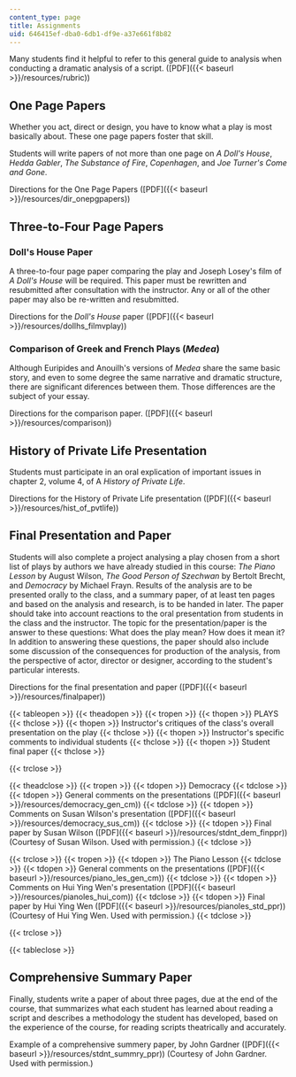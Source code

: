 ```yaml
---
content_type: page
title: Assignments
uid: 646415ef-dba0-6db1-df9e-a37e661f8b82
---
```


Many students find it helpful to refer to this general guide to analysis when conducting a dramatic analysis of a script. ([PDF]({{< baseurl >}}/resources/rubric))

One Page Papers
---------------

Whether you act, direct or design, you have to know what a play is most basically about. These one page papers foster that skill.

Students will write papers of not more than one page on _A Doll's House_, _Hedda Gabler_, _The Substance of Fire_, _Copenhagen_, and _Joe Turner's Come and Gone_.

Directions for the One Page Papers ([PDF]({{< baseurl >}}/resources/dir_onepgpapers))

Three-to-Four Page Papers
-------------------------

### Doll's House Paper

A three-to-four page paper comparing the play and Joseph Losey's film of _A Doll's House_ will be required. This paper must be rewritten and resubmitted after consultation with the instructor. Any or all of the other paper may also be re-written and resubmitted.

Directions for the _Doll's House_ paper ([PDF]({{< baseurl >}}/resources/dollhs_filmvplay))

### Comparison of Greek and French Plays (_Medea_)

Although Euripides and Anouilh's versions of _Medea_ share the same basic story, and even to some degree the same narrative and dramatic structure, there are significant diferences between them. Those differences are the subject of your essay.

Directions for the comparison paper. ([PDF]({{< baseurl >}}/resources/comparison))

History of Private Life Presentation
------------------------------------

Students must participate in an oral explication of important issues in chapter 2, volume 4, of A _History of Private Life_.

Directions for the History of Private Life presentation ([PDF]({{< baseurl >}}/resources/hist_of_pvtlife))

Final Presentation and Paper
----------------------------

Students will also complete a project analysing a play chosen from a short list of plays by authors we have already studied in this course: _The Piano Lesson_ by August Wilson, _The Good Person of Szechwan_ by Bertolt Brecht, and _Democracy_ by Michael Frayn. Results of the analysis are to be presented orally to the class, and a summary paper, of at least ten pages and based on the analysis and research, is to be handed in later. The paper should take into account reactions to the oral presentation from students in the class and the instructor. The topic for the presentation/paper is the answer to these questions: What does the play mean? How does it mean it? In addition to answering these questions, the paper should also include some discussion of the consequences for production of the analysis, from the perspective of actor, director or designer, according to the student's particular interests.

Directions for the final presentation and paper ([PDF]({{< baseurl >}}/resources/finalpaper))

{{< tableopen >}}
{{< theadopen >}}
{{< tropen >}}
{{< thopen >}}
PLAYS
{{< thclose >}}
{{< thopen >}}
Instructor's critiques of the class's overall presentation on the play
{{< thclose >}}
{{< thopen >}}
Instructor's specific comments to individual students
{{< thclose >}}
{{< thopen >}}
Student final paper
{{< thclose >}}

{{< trclose >}}

{{< theadclose >}}
{{< tropen >}}
{{< tdopen >}}
Democracy
{{< tdclose >}}
{{< tdopen >}}
General comments on the presentations ([PDF]({{< baseurl >}}/resources/democracy_gen_cm))
{{< tdclose >}}
{{< tdopen >}}
Comments on Susan Wilson's presentation ([PDF]({{< baseurl >}}/resources/democracy_sus_cm))
{{< tdclose >}}
{{< tdopen >}}
Final paper by Susan Wilson ([PDF]({{< baseurl >}}/resources/stdnt_dem_finppr)) (Courtesy of Susan Wilson. Used with permission.)
{{< tdclose >}}

{{< trclose >}}
{{< tropen >}}
{{< tdopen >}}
The Piano Lesson
{{< tdclose >}}
{{< tdopen >}}
General comments on the presentations ([PDF]({{< baseurl >}}/resources/piano_les_gen_cm))
{{< tdclose >}}
{{< tdopen >}}
Comments on Hui Ying Wen's presentation ([PDF]({{< baseurl >}}/resources/pianoles_hui_com))
{{< tdclose >}}
{{< tdopen >}}
Final paper by Hui Ying Wen ([PDF]({{< baseurl >}}/resources/pianoles_std_ppr)) (Courtesy of Hui Ying Wen. Used with permission.)
{{< tdclose >}}

{{< trclose >}}

{{< tableclose >}}

Comprehensive Summary Paper
---------------------------

Finally, students write a paper of about three pages, due at the end of the course, that summarizes what each student has learned about reading a script and describes a methodology the student has developed, based on the experience of the course, for reading scripts theatrically and accurately.

Example of a comprehensive summery paper, by John Gardner ([PDF]({{< baseurl >}}/resources/stdnt_summry_ppr)) (Courtesy of John Gardner. Used with permission.)